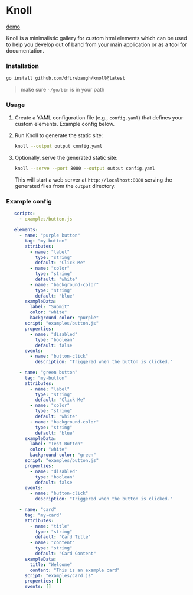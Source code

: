 # Knoll

[demo](https://dfirebaugh.github.io/knoll/?element=purple+button)

Knoll is a minimalistic gallery for custom html elements which can be used to
help you develop out of band from your main application or as a tool for
documentation.

### Installation

```sh
go install github.com/dfirebaugh/knoll@latest
```

> make sure `~/go/bin` is in your path

### Usage

1. Create a YAML configuration file (e.g., `config.yaml`) that defines your
   custom elements. Example config below.

2. Run Knoll to generate the static site:
   ```sh
   knoll --output output config.yaml
   ```

3. Optionally, serve the generated static site:
   ```sh
   knoll --serve --port 8080 --output output config.yaml
   ```

   This will start a web server at `http://localhost:8080` serving the generated
   files from the `output` directory.

### Example config

```yaml
   scripts:
     - examples/button.js

   elements:
     - name: "purple button"
       tag: "my-button"
       attributes:
         - name: "label"
           type: "string"
           default: "Click Me"
         - name: "color"
           type: "string"
           default: "white"
         - name: "background-color"
           type: "string"
           default: "blue"
       exampleData:
         label: "Submit"
         color: "white"
         background-color: "purple"
       script: "examples/button.js"
       properties:
         - name: "disabled"
           type: "boolean"
           default: false
       events:
         - name: "button-click"
           description: "Triggered when the button is clicked."

     - name: "green button"
       tag: "my-button"
       attributes:
         - name: "label"
           type: "string"
           default: "Click Me"
         - name: "color"
           type: "string"
           default: "white"
         - name: "background-color"
           type: "string"
           default: "blue"
       exampleData:
         label: "Test Button"
         color: "white"
         background-color: "green"
       script: "examples/button.js"
       properties:
         - name: "disabled"
           type: "boolean"
           default: false
       events:
         - name: "button-click"
           description: "Triggered when the button is clicked."

     - name: "card"
       tag: "my-card"
       attributes:
         - name: "title"
           type: "string"
           default: "Card Title"
         - name: "content"
           type: "string"
           default: "Card Content"
       exampleData:
         title: "Welcome"
         content: "This is an example card"
       script: "examples/card.js"
       properties: []
       events: []
```
